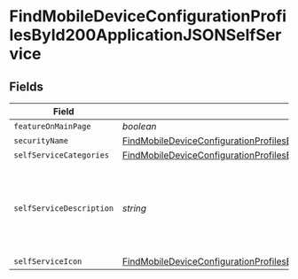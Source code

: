# FindMobileDeviceConfigurationProfilesById200ApplicationJSONSelfService


## Fields

| Field                                                                                                                                                                                                                   | Type                                                                                                                                                                                                                    | Required                                                                                                                                                                                                                | Description                                                                                                                                                                                                             | Example                                                                                                                                                                                                                 |
| ----------------------------------------------------------------------------------------------------------------------------------------------------------------------------------------------------------------------- | ----------------------------------------------------------------------------------------------------------------------------------------------------------------------------------------------------------------------- | ----------------------------------------------------------------------------------------------------------------------------------------------------------------------------------------------------------------------- | ----------------------------------------------------------------------------------------------------------------------------------------------------------------------------------------------------------------------- | ----------------------------------------------------------------------------------------------------------------------------------------------------------------------------------------------------------------------- |
| `featureOnMainPage`                                                                                                                                                                                                     | *boolean*                                                                                                                                                                                                               | :heavy_minus_sign:                                                                                                                                                                                                      | N/A                                                                                                                                                                                                                     |                                                                                                                                                                                                                         |
| `securityName`                                                                                                                                                                                                          | [FindMobileDeviceConfigurationProfilesById200ApplicationJSONSelfServiceSecurityName](../../models/operations/findmobiledeviceconfigurationprofilesbyid200applicationjsonselfservicesecurityname.md)                     | :heavy_minus_sign:                                                                                                                                                                                                      | N/A                                                                                                                                                                                                                     |                                                                                                                                                                                                                         |
| `selfServiceCategories`                                                                                                                                                                                                 | [FindMobileDeviceConfigurationProfilesById200ApplicationJSONSelfServiceSelfServiceCategories](../../models/operations/findmobiledeviceconfigurationprofilesbyid200applicationjsonselfserviceselfservicecategories.md)[] | :heavy_minus_sign:                                                                                                                                                                                                      | N/A                                                                                                                                                                                                                     |                                                                                                                                                                                                                         |
| `selfServiceDescription`                                                                                                                                                                                                | *string*                                                                                                                                                                                                                | :heavy_minus_sign:                                                                                                                                                                                                      | N/A                                                                                                                                                                                                                     | Install this profile to access resources on the corporate network                                                                                                                                                       |
| `selfServiceIcon`                                                                                                                                                                                                       | [FindMobileDeviceConfigurationProfilesById200ApplicationJSONSelfServiceSelfServiceIcon](../../models/operations/findmobiledeviceconfigurationprofilesbyid200applicationjsonselfserviceselfserviceicon.md)               | :heavy_minus_sign:                                                                                                                                                                                                      | N/A                                                                                                                                                                                                                     |                                                                                                                                                                                                                         |